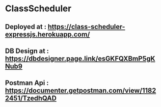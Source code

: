 # ClassScheduler

## Deployed at  : https://class-scheduler-expressjs.herokuapp.com/

## DB Design at : https://dbdesigner.page.link/esGKFQXBmP5gKNub9

## Postman Api : https://documenter.getpostman.com/view/11822451/TzedhQAD
